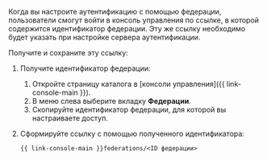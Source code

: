 
Когда вы настроите аутентификацию с помощью федерации, пользователи смогут войти в консоль управления по ссылке, в которой содержится идентификатор федерации. Эту же ссылку необходимо будет указать при настройке сервера аутентификации.

Получите и сохраните эту ссылку:

1. Получите идентификатор федерации:
    1. Откройте страницу каталога в [консоли управления]({{ link-console-main }}).
    1. В меню слева выберите вкладку **Федерации**.
    1. Скопируйте идентификатор федерации, для которой вы настраиваете доступ.
1. Сформируйте ссылку с помощью полученного идентификатора:

    `{{ link-console-main }}federations/<ID федерации>`
